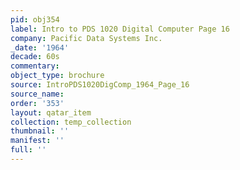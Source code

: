 ```yaml
---
pid: obj354
label: Intro to PDS 1020 Digital Computer Page 16
company: Pacific Data Systems Inc.
_date: '1964'
decade: 60s
commentary: 
object_type: brochure
source: IntroPDS1020DigComp_1964_Page_16
source_name: 
order: '353'
layout: qatar_item
collection: temp_collection
thumbnail: ''
manifest: ''
full: ''
---
```

